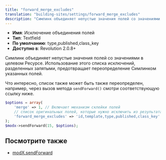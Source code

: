 ```yaml
---
title: "forward_merge_excludes"
translation: "building-sites/settings/forward_merge_excludes"
description: "Симлинк объединяет непустые значения полей со значениями в целевом Ресурсе"
---
```


-   **Имя**: Исключение объединения полей
-   **Тип**: Textfield
-   **По умолчанию**: type,published,class\_key
-   **Доступно в**: Revolution 2.0.8+

Симлинк объединяет непустые значения полей со значениями в целевом Ресурсе. Использование этого списка исключений, разделенных запятыми, предотвращает переопределение Симлинком указанных полей.

Что интересно, список также может быть также переопределен, например, через вызов метода `sendForward()` смотри соответствующую ссылку ниже.

``` php
$options = array(
	'merge' => 1, // Включает механизм склейки полей
	// список оригинальных полей, которые нужно исключить из результата
	'forward_merge_excludes' => 'id,template,type,published,class_key'
);
$modx->sendForward(15, $options);
```

## Посмотрите также
-   [modX.sendForward](extending-modx/modx-class/reference/modx.sendforward)

